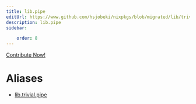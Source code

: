 ```yaml
---
title: lib.pipe
editUrl: https://www.github.com/hsjobeki/nixpkgs/blob/migrated/lib/trivial.nix#L84C10
description: lib.pipe
sidebar:

    order: 8
---
```


<a href="https://www.github.com/hsjobeki/nixpkgs/blob/migrated/lib/trivial.nix#L84C10">Contribute Now!</a>


# Aliases

- [lib.trivial.pipe](/nix-doc-comments/reference/lib/trivial/lib-trivial-pipe)


